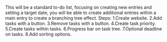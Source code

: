 This will be a standard to-do list, focusing on creating new entries and setting a target date, you will be able to create additional entries within a main entry to create a branching tree effect.
Steps:
	1.Create website.
	2.Add tasks with a button.
	3.Remove tasks with a button.
	4.Create task priority.
	5.Create tasks within tasks.
	6.Progress bar on task tree.
	7.Optional deadline on tasks.
	8.Add sorting options.

